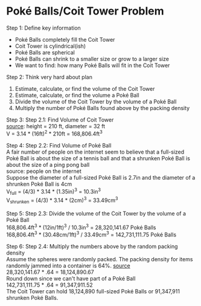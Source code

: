 # Poké Balls/Coit Tower Problem

Step 1: Define key information
* Poké Balls completely fill the Coit Tower
* Coit Tower is cylindrical(ish)
* Poké Balls are spherical
* Poké Balls can shrink to a smaller size or grow to a larger size
* We want to find: how many Poké Balls will fit in the Coit Tower

Step 2: Think very hard about plan
  1. Estimate, calculate, or find the volume of the Coit Tower
  2. Estimate, calculate, or find the volume a Poké Ball
  3. Divide the volume of the Coit Tower by the volume of a Poké Ball
  4. Multiply the number of Poké Balls found above by the packing density
  
Step 3: Step 2.1: Find Volume of Coit Tower\
[source](https://prezi.com/dkixudzcjmvj/coit-tower-design/): height = 210 ft, diameter = 32 ft\
V = 3.14 * (16ft)<sup>2</sup> * 210ft = 168,806.4ft<sup>3</sup>

Step 4: Step 2.2: Find Volume of Poké Ball\
A fair number of people on the internet seem to believe that a full-sized Poké Ball is about the size of a tennis ball and that a shrunken Poké Ball is about the size of a ping pong ball\
source: people on the internet\
Suppose the diameter of a full-sized Poké Ball is 2.7in and the diameter of a shrunken Poké Ball is 4cm\
V<sub>full</sub> = (4/3) * 3.14 * (1.35in)<sup>3</sup> = 10.3in<sup>3</sup>\
V<sub>shrunken</sub> = (4/3) * 3.14 * (2cm)<sup>3</sup> = 33.49cm<sup>3</sup>

Step 5: Step 2.3: Divide the volume of the Coit Tower by the volume of a Poké Ball\
168,806.4ft<sup>3</sup> * (12in/1ft)<sup>3</sup> / 10.3in<sup>3</sup> = 28,320,141.67 Poké Balls\
168,806.4ft<sup>3</sup> * (30.48cm/1ft)<sup>3</sup> / 33.49cm<sup>3</sup> = 142,731,111.75 Poké Balls

Step 6: Step 2.4: Multiply the numbers above by the random packing density\
Assume the spheres were randomly packed. The packing density for items randomly jammed into a container is 64%. [source](http://mathworld.wolfram.com/RandomClosePacking.html)\
28,320,141.67 * .64 = 18,124,890.67\
Round down since we can't have part of a Poké Ball\
142,731,111.75 * .64 = 91,347,911.52\
The Coit Tower can hold 18,124,890 full-sized Poké Balls or 91,347,911 shrunken Poké Balls.
